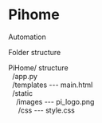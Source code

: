 # Pihome
Automation

Folder structure 

PiHome/ structure <br/>
&nbsp;&nbsp;/app.py <br/>
&nbsp;&nbsp;/templates --- main.html <br/>
&nbsp;&nbsp;/static <br/>
&nbsp;&nbsp;&nbsp;&nbsp;/images --- pi_logo.png <br/>
&nbsp;&nbsp;&nbsp;&nbsp; /css ---    style.css  <br/>
